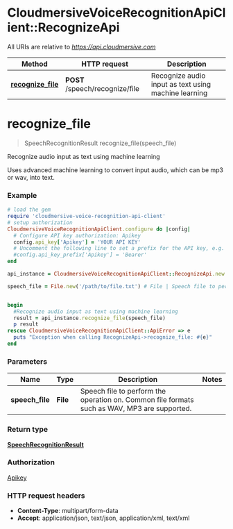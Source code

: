 # CloudmersiveVoiceRecognitionApiClient::RecognizeApi

All URIs are relative to *https://api.cloudmersive.com*

Method | HTTP request | Description
------------- | ------------- | -------------
[**recognize_file**](RecognizeApi.md#recognize_file) | **POST** /speech/recognize/file | Recognize audio input as text using machine learning


# **recognize_file**
> SpeechRecognitionResult recognize_file(speech_file)

Recognize audio input as text using machine learning

Uses advanced machine learning to convert input audio, which can be mp3 or wav, into text.

### Example
```ruby
# load the gem
require 'cloudmersive-voice-recognition-api-client'
# setup authorization
CloudmersiveVoiceRecognitionApiClient.configure do |config|
  # Configure API key authorization: Apikey
  config.api_key['Apikey'] = 'YOUR API KEY'
  # Uncomment the following line to set a prefix for the API key, e.g. 'Bearer' (defaults to nil)
  #config.api_key_prefix['Apikey'] = 'Bearer'
end

api_instance = CloudmersiveVoiceRecognitionApiClient::RecognizeApi.new

speech_file = File.new('/path/to/file.txt') # File | Speech file to perform the operation on.  Common file formats such as WAV, MP3 are supported.


begin
  #Recognize audio input as text using machine learning
  result = api_instance.recognize_file(speech_file)
  p result
rescue CloudmersiveVoiceRecognitionApiClient::ApiError => e
  puts "Exception when calling RecognizeApi->recognize_file: #{e}"
end
```

### Parameters

Name | Type | Description  | Notes
------------- | ------------- | ------------- | -------------
 **speech_file** | **File**| Speech file to perform the operation on.  Common file formats such as WAV, MP3 are supported. | 

### Return type

[**SpeechRecognitionResult**](SpeechRecognitionResult.md)

### Authorization

[Apikey](../README.md#Apikey)

### HTTP request headers

 - **Content-Type**: multipart/form-data
 - **Accept**: application/json, text/json, application/xml, text/xml



